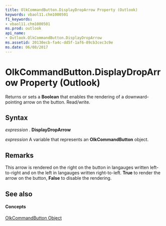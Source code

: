 ```yaml
---
title: OlkCommandButton.DisplayDropArrow Property (Outlook)
keywords: vbaol11.chm1000501
f1_keywords:
- vbaol11.chm1000501
ms.prod: outlook
api_name:
- Outlook.OlkCommandButton.DisplayDropArrow
ms.assetid: 20130ecb-fa4c-dd5f-1af6-89cb3cec3c9e
ms.date: 06/08/2017
---
```



# OlkCommandButton.DisplayDropArrow Property (Outlook)

Returns or sets a  **Boolean** that enables the rendering of a downward-pointing arrow on the button. Read/write.


## Syntax

 _expression_ . **DisplayDropArrow**

 _expression_ A variable that represents an **OlkCommandButton** object.


## Remarks

This arrow is rendered on the right on the button in langauges written left-to-right and on the left in langauges written right-to-left. **True** to render the arrow on the button, **False** to disable the rendering.


## See also


#### Concepts


[OlkCommandButton Object](olkcommandbutton-object-outlook.md)

